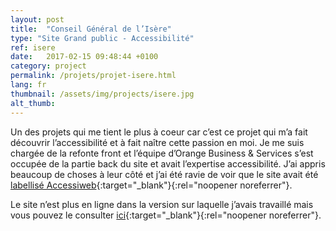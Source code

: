 ```yaml
---
layout: post
title:  "Conseil Général de l’Isère"
type: "Site Grand public - Accessibilité"
ref: isere
date:   2017-02-15 09:48:44 +0100
category: project
permalink: /projets/projet-isere.html
lang: fr
thumbnail: /assets/img/projects/isere.jpg
alt_thumb: 
---
```


Un des projets qui me tient le plus à coeur car c’est ce projet qui m’a fait découvrir l’accessibilité et à fait naître cette passion en moi.
Je me suis chargée de la refonte front et l’équipe d’Orange Business & Services s’est occupée de la partie back du site et avait l’expertise accessibilité.
J’ai appris beaucoup de choses à leur côté et j’ai été ravie de voir que le site avait été [labellisé Accessiweb](http://www.accessiweb.org/index.php/rapport_de_labellisation/items/conseil-general-isere-cg38.html "Page de labellisation Accessiweb (nouvelle fenêtre)"){:target="_blank"}{:rel="noopener noreferrer"}.

Le site n’est plus en ligne dans la version sur laquelle j’avais travaillé mais vous pouvez le consulter [ici](https://web.archive.org/web/20150407125024/https://www.isere.fr/ "Conseil Général de l’Isère sur Web Archive (nouvelle fenêtre)"){:target="_blank"}{:rel="noopener noreferrer"}.

<img src="{{ site.baseurl }}/assets/img/projects/isere_large.jpg" alt="" 
             srcset="{{ site.baseurl }}/assets/img/projects/isere_medium.jpg 670w,
          {{ site.baseurl }}/assets/img/projects/isere_large.jpg 1024w"
          sizes="(min-width:671px) 1024px"/> 

<img src="{{ site.baseurl }}/assets/img/projects/isere_large2.jpg" alt="" 
             srcset="{{ site.baseurl }}/assets/img/projects/isere_medium2.jpg 670w,
          {{ site.baseurl }}/assets/img/projects/isere_large2.jpg 1024w"
          sizes="(min-width:671px) 1024px"/>